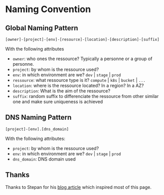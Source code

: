 # Naming Convention

## Global Naming Pattern

```
[owner]-[project]-[env]-[resource]-[location]-[description]-[suffix]
```

With the following attributes

- `owner`: who ones the ressource? Typically a personne or a group of personne.
- `project`: by whom is the ressource used?
- `env`: in which environment are we? `dev` | `stage` | `prod`
- `ressource`: what ressource type is it? `compute` | `k8s` | `bucket` | `...`
- `location`: where is the ressource located? In a region? In a AZ?
- `description`: What is the aim of the ressource?
- `suffix`: random suffix to differenciate the ressource from other similar one and make sure uniqueness is achieved

## DNS Naming Pattern

```
[project]-[env].[dns_domain]
```

With the following attributes:

- `project`: by whom is the ressource used?
- `env`: in which environment are we? `dev` | `stage` | `prod`
- `dns_domain`: DNS domain used

## Thanks

Thanks to Stepan for his [blog article](https://stepan.wtf/cloud-naming-convention/) which inspired most of this page.
